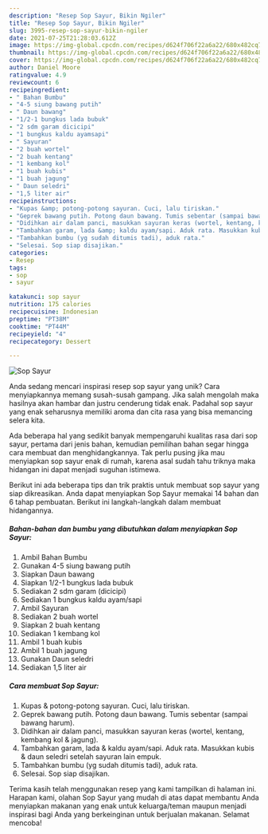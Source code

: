```yaml
---
description: "Resep Sop Sayur, Bikin Ngiler"
title: "Resep Sop Sayur, Bikin Ngiler"
slug: 3995-resep-sop-sayur-bikin-ngiler
date: 2021-07-25T21:28:03.612Z
image: https://img-global.cpcdn.com/recipes/d624f706f22a6a22/680x482cq70/sop-sayur-foto-resep-utama.jpg
thumbnail: https://img-global.cpcdn.com/recipes/d624f706f22a6a22/680x482cq70/sop-sayur-foto-resep-utama.jpg
cover: https://img-global.cpcdn.com/recipes/d624f706f22a6a22/680x482cq70/sop-sayur-foto-resep-utama.jpg
author: Daniel Moore
ratingvalue: 4.9
reviewcount: 6
recipeingredient:
- " Bahan Bumbu"
- "4-5 siung bawang putih"
- " Daun bawang"
- "1/2-1 bungkus lada bubuk"
- "2 sdm garam dicicipi"
- "1 bungkus kaldu ayamsapi"
- " Sayuran"
- "2 buah wortel"
- "2 buah kentang"
- "1 kembang kol"
- "1 buah kubis"
- "1 buah jagung"
- " Daun seledri"
- "1,5 liter air"
recipeinstructions:
- "Kupas &amp; potong-potong sayuran. Cuci, lalu tiriskan."
- "Geprek bawang putih. Potong daun bawang. Tumis sebentar (sampai bawang harum)."
- "Didihkan air dalam panci, masukkan sayuran keras (wortel, kentang, kembang kol &amp; jagung)."
- "Tambahkan garam, lada &amp; kaldu ayam/sapi. Aduk rata. Masukkan kubis &amp; daun seledri setelah sayuran lain empuk."
- "Tambahkan bumbu (yg sudah ditumis tadi), aduk rata."
- "Selesai. Sop siap disajikan."
categories:
- Resep
tags:
- sop
- sayur

katakunci: sop sayur 
nutrition: 175 calories
recipecuisine: Indonesian
preptime: "PT38M"
cooktime: "PT44M"
recipeyield: "4"
recipecategory: Dessert

---
```



![Sop Sayur](https://img-global.cpcdn.com/recipes/d624f706f22a6a22/680x482cq70/sop-sayur-foto-resep-utama.jpg)

Anda sedang mencari inspirasi resep sop sayur yang unik? Cara menyiapkannya memang susah-susah gampang. Jika salah mengolah maka hasilnya akan hambar dan justru cenderung tidak enak. Padahal sop sayur yang enak seharusnya memiliki aroma dan cita rasa yang bisa memancing selera kita.



Ada beberapa hal yang sedikit banyak mempengaruhi kualitas rasa dari sop sayur, pertama dari jenis bahan, kemudian pemilihan bahan segar hingga cara membuat dan menghidangkannya. Tak perlu pusing jika mau menyiapkan sop sayur enak di rumah, karena asal sudah tahu triknya maka hidangan ini dapat menjadi suguhan istimewa.


Berikut ini ada beberapa tips dan trik praktis untuk membuat sop sayur yang siap dikreasikan. Anda dapat menyiapkan Sop Sayur memakai 14 bahan dan 6 tahap pembuatan. Berikut ini langkah-langkah dalam membuat hidangannya.

<!--inarticleads1-->

##### Bahan-bahan dan bumbu yang dibutuhkan dalam menyiapkan Sop Sayur:

1. Ambil  Bahan Bumbu
1. Gunakan 4-5 siung bawang putih
1. Siapkan  Daun bawang
1. Siapkan 1/2-1 bungkus lada bubuk
1. Sediakan 2 sdm garam (dicicipi)
1. Sediakan 1 bungkus kaldu ayam/sapi
1. Ambil  Sayuran
1. Sediakan 2 buah wortel
1. Siapkan 2 buah kentang
1. Sediakan 1 kembang kol
1. Ambil 1 buah kubis
1. Ambil 1 buah jagung
1. Gunakan  Daun seledri
1. Sediakan 1,5 liter air




<!--inarticleads2-->

##### Cara membuat Sop Sayur:

1. Kupas &amp; potong-potong sayuran. Cuci, lalu tiriskan.
1. Geprek bawang putih. Potong daun bawang. Tumis sebentar (sampai bawang harum).
1. Didihkan air dalam panci, masukkan sayuran keras (wortel, kentang, kembang kol &amp; jagung).
1. Tambahkan garam, lada &amp; kaldu ayam/sapi. Aduk rata. Masukkan kubis &amp; daun seledri setelah sayuran lain empuk.
1. Tambahkan bumbu (yg sudah ditumis tadi), aduk rata.
1. Selesai. Sop siap disajikan.




Terima kasih telah menggunakan resep yang kami tampilkan di halaman ini. Harapan kami, olahan Sop Sayur yang mudah di atas dapat membantu Anda menyiapkan makanan yang enak untuk keluarga/teman maupun menjadi inspirasi bagi Anda yang berkeinginan untuk berjualan makanan. Selamat mencoba!
